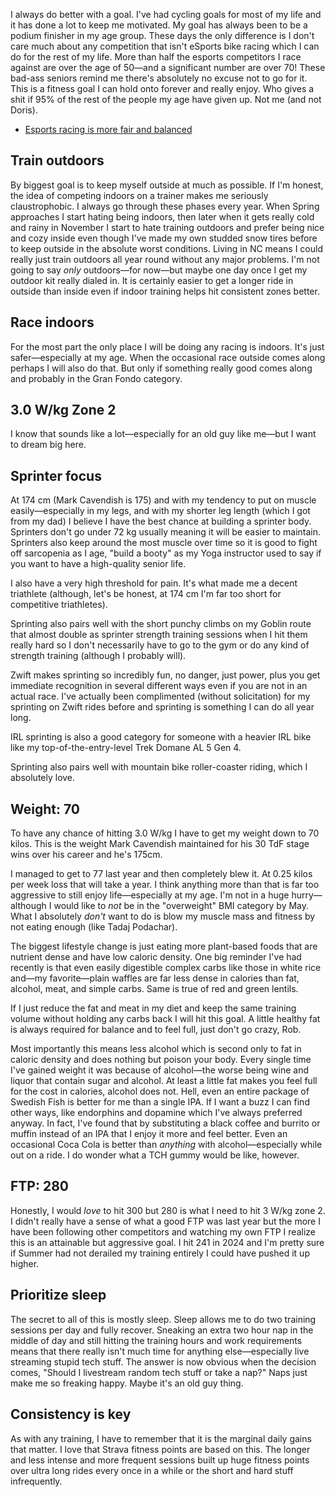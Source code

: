 I always do better with a goal. I've had cycling goals for most of my life and it has done a lot to keep me motivated. My goal has always been to be a podium finisher in my age group. These days the only difference is I don't care much about any competition that isn't eSports bike racing which I can do for the rest of my life. More than half the esports competitors I race against are over the age of 50—and a significant number are over 70! These bad-ass seniors remind me there's absolutely no excuse not to go for it. This is a fitness goal I can hold onto forever and really enjoy. Who gives a shit if 95% of the rest of the people my age have given up. Not me (and not Doris).

* [Esports racing is more fair and balanced](Esports%20racing%20is%20more%20fair%20and%20balanced.md)
## Train outdoors

By biggest goal is to keep myself outside at much as possible. If I'm honest, the idea of competing indoors on a trainer makes me seriously claustrophobic. I always go through these phases every year. When Spring approaches I start hating being indoors, then later when it gets really cold and rainy in November I start to hate training outdoors and prefer being nice and cozy inside even though I've made my own studded snow tires before to keep outside in the absolute worst conditions. Living in NC means I could really just train outdoors all year round without any major problems. I'm not going to say _only_ outdoors—for now—but maybe one day once I get my outdoor kit really dialed in. It is certainly easier to get a longer ride in outside than inside even if indoor training helps hit consistent zones better.
## Race indoors

For the most part the only place I will be doing any racing is indoors. It's just safer—especially at my age. When the occasional race outside comes along perhaps I will also do that. But only if something really good comes along and probably in the Gran Fondo category.
## 3.0 W/kg Zone 2

I know that sounds like a lot—especially for an old guy like me—but I want to dream big here.
## Sprinter focus

At 174 cm (Mark Cavendish is 175) and with my tendency to put on muscle easily—especially in my legs, and with my shorter leg length (which I got from my dad) I believe I have the best chance at building a sprinter body. Sprinters don't go under 72 kg usually meaning it will be easier to maintain. Sprinters also keep around the most muscle over time so it is good to fight off sarcopenia as I age, "build a booty" as my Yoga instructor used to say if you want to have a high-quality senior life. 

I also have a very high threshold for pain. It's what made me a decent triathlete (although, let's be honest, at 174 cm I'm far too short for competitive triathletes). 

Sprinting also pairs well with the short punchy climbs on my Goblin route that almost double as sprinter strength training sessions when I hit them really hard so I don't necessarily have to go to the gym or do any kind of strength training (although I probably will).

Zwift makes sprinting so incredibly fun, no danger, just power, plus you get immediate recognition in several different ways even if you are not in an actual race. I've actually been complimented (without solicitation) for my sprinting on Zwift rides before and sprinting is something I can do all year long.

IRL sprinting is also a good category for someone with a heavier IRL bike like my top-of-the-entry-level Trek Domane AL 5 Gen 4.

Sprinting also pairs well with mountain bike roller-coaster riding, which I absolutely love.

## Weight: 70

To have any chance of hitting 3.0 W/kg I have to get my weight down to 70 kilos. This is the weight Mark Cavendish maintained for his 30 TdF stage wins over his career and he's 175cm.

I managed to get to 77 last year and then completely blew it. At 0.25 kilos per week loss that will take a year. I think anything more than that is far too aggressive to still enjoy life—especially at my age. I'm not in a huge hurry—although I would like to *not* be in the "overweight" BMI category by May. What I absolutely _don't_ want to do is blow my muscle mass and fitness by not eating enough (like Tadaj Podachar).

The biggest lifestyle change is just eating more plant-based foods that are nutrient dense and have low caloric density. One big reminder I've had recently is that even easily digestible complex carbs like those in white rice and—my favorite—plain waffles are far less dense in calories than fat, alcohol, meat, and simple carbs. Same is true of red and green lentils.

If I just reduce the fat and meat in my diet and keep the same training volume without holding any carbs back I will hit this goal. A little healthy fat is always required for balance and to feel full, just don't go crazy, Rob.

Most importantly this means less alcohol which is second only to fat in caloric density and does nothing but poison your body. Every single time I've gained weight it was because of alcohol—the worse being wine and liquor that contain sugar and alcohol. At least a little fat makes you feel full for the cost in calories, alcohol does not. Hell, even an entire package of Swedish Fish is better for me than a single IPA. If I want a buzz I can find other ways, like endorphins and dopamine which I've always preferred anyway. In fact, I've found that by substituting a black coffee and burrito or muffin instead of an IPA that I enjoy it more and feel better. Even an occasional Coca Cola is better than *anything* with alcohol—especially while out on a ride. I do wonder what a TCH gummy would be like, however.
## FTP: 280

Honestly, I would *love* to hit 300 but 280 is what I need to hit 3 W/kg zone 2. I didn't really have a sense of what a good FTP was last year but the more I have been following other competitors and watching my own FTP I realize this is an attainable but aggressive goal. I hit 241 in 2024 and I'm pretty sure if Summer had not derailed my training entirely I could have pushed it up higher.

## Prioritize sleep

The secret to all of this is mostly sleep. Sleep allows me to do two training sessions per day and fully recover. Sneaking an extra two hour nap in the middle of day and still hitting the training hours and work requirements means that there really isn't much time for anything else—especially live streaming stupid tech stuff. The answer is now obvious when the decision comes, "Should I livestream random tech stuff or take a nap?" Naps just make me so freaking happy. Maybe it's an old guy thing.
## Consistency is key

As with any training, I have to remember that it is the marginal daily gains that matter. I love that Strava fitness points are based on this. The longer and less intense and more frequent sessions built up huge fitness points over ultra long rides every once in a while or the short and hard stuff infrequently.